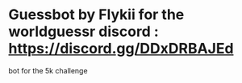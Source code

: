# Guessbot by Flykii for the worldguessr discord : https://discord.gg/DDxDRBAJEd  
bot for the 5k challenge

